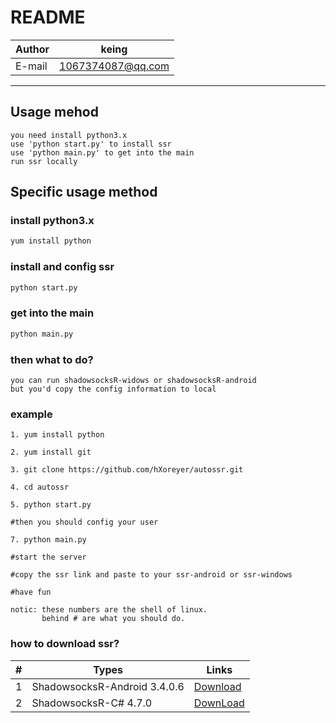README
============================
	
|Author|keing|
|---|---|
|E-mail|1067374087@qq.com|

****

## Usage mehod

    you need install python3.x
    use 'python start.py' to install ssr
    use 'python main.py' to get into the main
    run ssr locally
    



## Specific usage method

    
### install python3.x

```Bash
yum install python
```
    
### install and config ssr

```Bash
python start.py
```
    
### get into the main

```Bash
python main.py
```
    
### then what to do?

    you can run shadowsocksR-widows or shadowsocksR-android
    but you'd copy the config information to local
    
    
### example

    1. yum install python
    
    2. yum install git
    
    3. git clone https://github.com/hXoreyer/autossr.git
    
    4. cd autossr
    
    5. python start.py
    
    #then you should config your user
    
    7. python main.py
    
    #start the server
    
    #copy the ssr link and paste to your ssr-android or ssr-windows
    
    #have fun
    
    notic: these numbers are the shell of linux.
           behind # are what you should do.
    
### how to download ssr?

|#|Types|Links|
|---|----|----|
|1|ShadowsocksR-Android 3.4.0.6|[Download](https://raw.githubusercontent.com/ssrarchive/shadowsocks-rss/master/android-history/ssr_3.4.0.6.apk "Link")|
|2|ShadowsocksR-C# 4.7.0|[DownLoad](https://raw.githubusercontent.com/ssrarchive/shadowsocks-rss/master/win-history/ShadowsocksR-4.7.0-win.7z "Link")|

